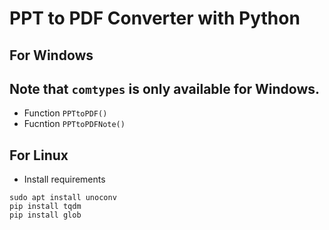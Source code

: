 # PPT to PDF Converter with Python

## For Windows

## Note that `comtypes` is only available for Windows.

* Function `PPTtoPDF()`
* Fucntion `PPTtoPDFNote()`


## For Linux

* Install requirements

```console
sudo apt install unoconv
pip install tqdm
pip install glob
```

